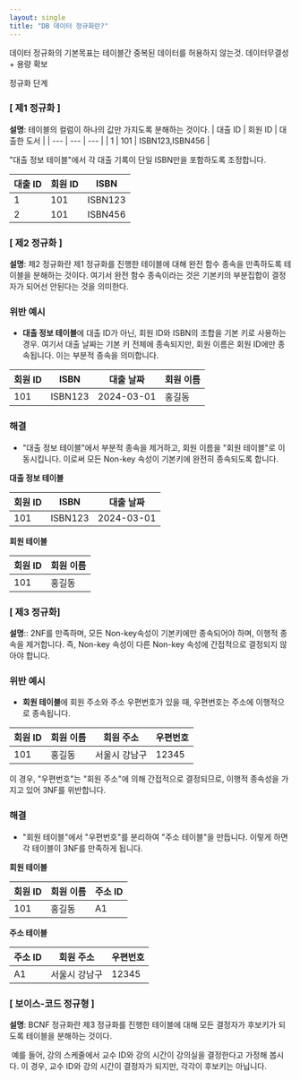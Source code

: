 ```yaml
---
layout: single
title: "DB 데이터 정규화란?"
---
```


데이터 정규화의 기본목표는 테이블간 중복된 데이터를 허용하지 않는것. 데이터무결성 + 용량 확보

정규화 단계
### [ 제1 정규화 ]
**설명**: 테이블의 컬럼이 하나의 값만 가지도록 분해하는 것이다.
| 대출 ID | 회원 ID | 대출한 도서 |
| --- | --- | --- |
| 1 | 101 | ISBN123,ISBN456 |

"대출 정보 테이블"에서 각 대출 기록이 단일 ISBN만을 포함하도록 조정합니다.

| 대출 ID | 회원 ID | ISBN |
| --- | --- | --- |
| 1 | 101 | ISBN123 |
| 2 | 101 | ISBN456 |

### [ 제2 정규화 ]
**설명**: 제2 정규화란 제1 정규화를 진행한 테이블에 대해 완전 함수 종속을 만족하도록 테이블을 분해하는 것이다. 여기서 완전 함수 종속이라는 것은 기본키의 부분집합이 결정자가 되어선 안된다는 것을 의미한다. 

### 위반 예시

- **대출 정보 테이블**에 대출 ID가 아닌, 회원 ID와 ISBN의 조합을 기본 키로 사용하는 경우. 여기서 대출 날짜는 기본 키 전체에 종속되지만, 회원 이름은 회원 ID에만 종속됩니다. 이는 부분적 종속을 의미합니다.

| 회원 ID | ISBN | 대출 날짜 | 회원 이름 |
| --- | --- | --- | --- |
| 101 | ISBN123 | 2024-03-01 | 홍길동 |
### 해결

- "대출 정보 테이블"에서 부분적 종속을 제거하고, 회원 이름을 "회원 테이블"로 이동시킵니다. 이로써 모든 Non-key 속성이 기본키에 완전히 종속되도록 합니다.
    
**대출 정보 테이블**

| 회원 ID | ISBN | 대출 날짜 |
| --- | --- | --- |
| 101 | ISBN123 | 2024-03-01 |

**회원 테이블**

| 회원 ID | 회원 이름 |
| --- | --- |
| 101 | 홍길동 |    

### [ 제3 정규화]
**설명**:: 2NF를 만족하며, 모든 Non-key속성이 기본키에만 종속되어야 하며, 이행적 종속을 제거합니다. 즉, Non-key 속성이 다른 Non-key 속성에 간접적으로 결정되지 않아야 합니다.
### 위반 예시

- **회원 테이블**에 회원 주소와 주소 우편번호가 있을 때, 우편번호는 주소에 이행적으로 종속됩니다.

| 회원 ID | 회원 이름 | 회원 주소 | 우편번호 |
| --- | --- | --- | --- |
| 101 | 홍길동 | 서울시 강남구  | 12345    |

이 경우, "우편번호"는 "회원 주소"에 의해 간접적으로 결정되므로, 이행적 종속성을 가지고 있어 3NF를 위반합니다.
### 해결

- "회원 테이블"에서 "우편번호"를 분리하여 "주소 테이블"을 만듭니다. 이렇게 하면 각 테이블이 3NF를 만족하게 됩니다.

**회원 테이블**

| 회원 ID | 회원 이름 | 주소 ID |
| --- | --- | --- |
| 101 | 홍길동 | A1 |

**주소 테이블**

| 주소 ID | 회원 주소 | 우편번호 |
| --- | --- | --- |
| A1 | 서울시 강남구 | 12345 |

### [ 보이스-코드 정규형 ]
**설명**: BCNF 정규화란 제3 정규화를 진행한 테이블에 대해 모든 결정자가 후보키가 되도록 테이블을 분해하는 것이다.

 예를 들어, 강의 스케줄에서 교수 ID와 강의 시간이 강의실을 결정한다고 가정해 봅시다. 이 경우, 교수 ID와 강의 시간이 결정자가 되지만, 각각이 후보키는 아닙니다.

